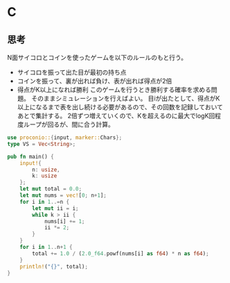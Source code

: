 # C
## 思考
N面サイコロとコインを使ったゲームを以下のルールのもと行う。
- サイコロを振って出た目が最初の持ち点
- コインを振って、裏が出れば負け、表が出れば得点が2倍
- 得点がK以上になれば勝利
このゲームを行うとき勝利する確率を求める問題。
そのままシミュレーションを行えばよい。
目iが出たとして、得点がK以上になるまで表を出し続ける必要があるので、その回数を記録しておいてあとで集計する。
2倍ずつ増えていくので、Kを超えるのに最大でlogK回程度ループが回るが、間に合う計算。
```rust
use proconio::{input, marker::Chars};
type VS = Vec<String>;

pub fn main() {
    input!{
        n: usize,
        k: usize
    };
    let mut total = 0.0;
    let mut nums = vec![0; n+1];
    for i in 1..=n {
        let mut ii = i;
        while k > ii {
            nums[i] += 1;
            ii *= 2;
        }
    }
    for i in 1..n+1 {
        total += 1.0 / (2.0_f64.powf(nums[i] as f64) * n as f64);
    }
    println!("{}", total);
}
```